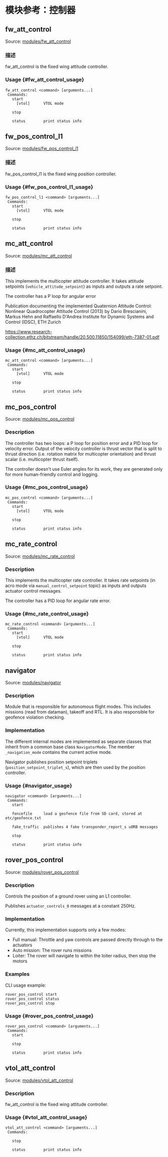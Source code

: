 # 模块参考：控制器

## fw_att_control

Source: [modules/fw_att_control](https://github.com/PX4/Firmware/tree/master/src/modules/fw_att_control)

### 描述

fw_att_control is the fixed wing attitude controller.

### Usage {#fw_att_control_usage}

    fw_att_control <command> [arguments...]
     Commands:
       start
         [vtol]      VTOL mode
    
       stop
    
       status        print status info
    

## fw_pos_control_l1

Source: [modules/fw_pos_control_l1](https://github.com/PX4/Firmware/tree/master/src/modules/fw_pos_control_l1)

### 描述

fw_pos_control_l1 is the fixed wing position controller.

### Usage {#fw_pos_control_l1_usage}

    fw_pos_control_l1 <command> [arguments...]
     Commands:
       start
         [vtol]      VTOL mode
    
       stop
    
       status        print status info
    

## mc_att_control

Source: [modules/mc_att_control](https://github.com/PX4/Firmware/tree/master/src/modules/mc_att_control)

### 描述

This implements the multicopter attitude controller. It takes attitude setpoints (`vehicle_attitude_setpoint`) as inputs and outputs a rate setpoint.

The controller has a P loop for angular error

Publication documenting the implemented Quaternion Attitude Control: Nonlinear Quadrocopter Attitude Control (2013) by Dario Brescianini, Markus Hehn and Raffaello D'Andrea Institute for Dynamic Systems and Control (IDSC), ETH Zurich

https://www.research-collection.ethz.ch/bitstream/handle/20.500.11850/154099/eth-7387-01.pdf

### Usage {#mc_att_control_usage}

    mc_att_control <command> [arguments...]
     Commands:
       start
         [vtol]      VTOL mode
    
       stop
    
       status        print status info
    

## mc_pos_control

Source: [modules/mc_pos_control](https://github.com/PX4/Firmware/tree/master/src/modules/mc_pos_control)

### Description

The controller has two loops: a P loop for position error and a PID loop for velocity error. Output of the velocity controller is thrust vector that is split to thrust direction (i.e. rotation matrix for multicopter orientation) and thrust scalar (i.e. multicopter thrust itself).

The controller doesn't use Euler angles for its work, they are generated only for more human-friendly control and logging.

### Usage {#mc_pos_control_usage}

    mc_pos_control <command> [arguments...]
     Commands:
       start
         [vtol]      VTOL mode
    
       stop
    
       status        print status info
    

## mc_rate_control

Source: [modules/mc_rate_control](https://github.com/PX4/Firmware/tree/master/src/modules/mc_rate_control)

### Description

This implements the multicopter rate controller. It takes rate setpoints (in acro mode via `manual_control_setpoint` topic) as inputs and outputs actuator control messages.

The controller has a PID loop for angular rate error.

### Usage {#mc_rate_control_usage}

    mc_rate_control <command> [arguments...]
     Commands:
       start
         [vtol]      VTOL mode
    
       stop
    
       status        print status info
    

## navigator

Source: [modules/navigator](https://github.com/PX4/Firmware/tree/master/src/modules/navigator)

### Description

Module that is responsible for autonomous flight modes. This includes missions (read from dataman), takeoff and RTL. It is also responsible for geofence violation checking.

### Implementation

The different internal modes are implemented as separate classes that inherit from a common base class `NavigatorMode`. The member `_navigation_mode` contains the current active mode.

Navigator publishes position setpoint triplets (`position_setpoint_triplet_s`), which are then used by the position controller.

### Usage {#navigator_usage}

    navigator <command> [arguments...]
     Commands:
       start
    
       fencefile     load a geofence file from SD card, stored at etc/geofence.txt
    
       fake_traffic  publishes 4 fake transponder_report_s uORB messages
    
       stop
    
       status        print status info
    

## rover_pos_control

Source: [modules/rover_pos_control](https://github.com/PX4/Firmware/tree/master/src/modules/rover_pos_control)

### Description

Controls the position of a ground rover using an L1 controller.

Publishes `actuator_controls_0` messages at a constant 250Hz.

### Implementation

Currently, this implementation supports only a few modes:

- Full manual: Throttle and yaw controls are passed directly through to the actuators
- Auto mission: The rover runs missions
- Loiter: The rover will navigate to within the loiter radius, then stop the motors

### Examples

CLI usage example:

    rover_pos_control start
    rover_pos_control status
    rover_pos_control stop
    

### Usage {#rover_pos_control_usage}

    rover_pos_control <command> [arguments...]
     Commands:
       start
    
       stop
    
       status        print status info
    

## vtol_att_control

Source: [modules/vtol_att_control](https://github.com/PX4/Firmware/tree/master/src/modules/vtol_att_control)

### Description

fw_att_control is the fixed wing attitude controller.

### Usage {#vtol_att_control_usage}

    vtol_att_control <command> [arguments...]
     Commands:
    
       stop
    
       status        print status info